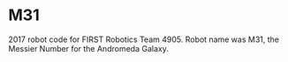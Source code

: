 # M31
2017 robot code for FIRST Robotics Team 4905. Robot name was M31, the Messier Number for the Andromeda Galaxy.

